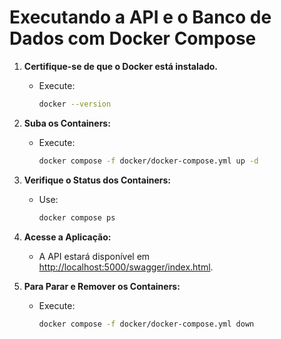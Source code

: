 ﻿# Executando a API e o Banco de Dados com Docker Compose

1. **Certifique-se de que o Docker está instalado.**
    - Execute:
      ```bash
      docker --version
      ```
2. **Suba os Containers:**
    - Execute:
      ```bash
      docker compose -f docker/docker-compose.yml up -d
      ```
3. **Verifique o Status dos Containers:**
    - Use:
      ```bash
      docker compose ps
      ```
4. **Acesse a Aplicação:**
    - A API estará disponível em [http://localhost:5000/swagger/index.html](http://localhost:5000/swagger/index.html).

5. **Para Parar e Remover os Containers:**
    - Execute:
      ```bash
      docker compose -f docker/docker-compose.yml down
      ```
